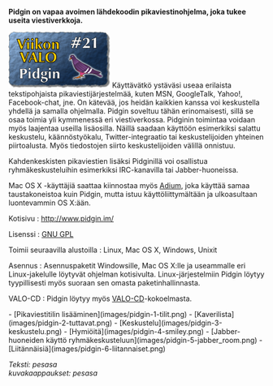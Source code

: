<!--
Title: Pidgin
Week: 1x21
Number: 21
Date: 2011/05/22
Pageimage: valo21-Pidgin.png
Tags: Linux,Mac OS X,Windows,FreeBSD,OpenBSD,NetBSD,Viestintä,Internet
-->

**Pidgin on vapaa avoimen lähdekoodin pikaviestinohjelma, joka tukee
useita viestiverkkoja.**

![](images/valo21-Pidgin.png "fig:valo21-Pidgin.png") Käyttävätkö ystäväsi
useaa erilaista tekstipohjaista pikaviestijärjestelmää, kuten MSN,
GoogleTalk, Yahoo!, Facebook-chat, jne. On kätevää, jos heidän kaikkien
kanssa voi keskustella yhdellä ja samalla ohjelmalla. Pidgin soveltuu
tähän erinomaisesti, sillä se osaa toimia yli kymmenessä eri
viestiverkossa. Pidginin toimintaa voidaan myös laajentaa useilla
lisäosilla. Näillä saadaan käyttöön esimerkiksi salattu keskustelu,
käännöstyökalu, Twitter-integraatio tai keskustelijoiden yhteinen
piirtoalusta. Myös tiedostojen siirto keskustelijoiden välillä onnistuu.

Kahdenkeskisten pikaviestien lisäksi Pidginillä voi osallistua
ryhmäkeskusteluihin esimerkiksi IRC-kanavilla tai Jabber-huoneissa.

Mac OS X -käyttäjiä saattaa kiinnostaa myös [Adium](http://adium.im/),
joka käyttää samaa taustakoneistoa kuin Pidgin, mutta istuu
käyttöliittymältään ja ulkoasultaan luontevammin OS X:ään.

Kotisivu
:   <http://www.pidgin.im/>

Lisenssi
:   [GNU GPL](GNU_GPL)

Toimii seuraavilla alustoilla
:   Linux, Mac OS X, Windows, Unixit

Asennus
:   Asennuspaketit Windowsille, Mac OS X:lle ja useammalle eri
    Linux-jakelulle löytyvät ohjelman kotisivulta. Linux-järjestelmiin
    Pidgin löytyy tyypillisesti myös suoraan sen omasta
    paketinhallinnasta.

VALO-CD
:   Pidgin löytyy myös
    [VALO-CD](http://www.valo-cd.fi/ilmainen_pidgin)-kokoelmasta.

<div class="psgallery" markdown="1">
-   [Pikaviestitilin lisääminen](images/pidgin-1-tilit.png)
-   [Kaverilista](images/pidgin-2-tuttavat.png)
-   [Keskustelu](images/pidgin-3-keskustelu.png)
-   [Hymiöitä](images/pidgin-4-smiley.png)
-   [Jabber-huoneiden käyttö ryhmäkeskusteluun](images/pidgin-5-jabber_room.png)
-   [Liitännäisiä](images/pidgin-6-liitannaiset.png)
</div>

*Teksti: pesasa* <br />
*kuvakaappaukset: pesasa*
